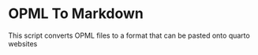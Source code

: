 # OPML To Markdown
 This script converts OPML files to a format that can be pasted onto quarto websites

